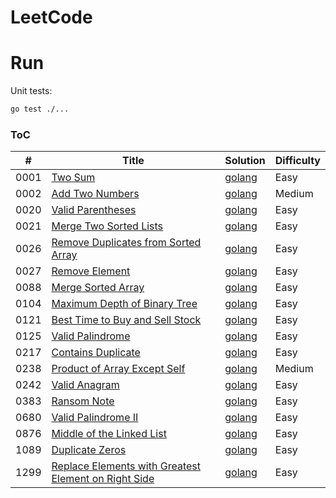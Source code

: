 # LeetCode

# Run

Unit tests:

```bash
go test ./...
```

### ToC

| #    | Title                                                                                                                                       | Solution                                   | Difficulty |
| ---- | ------------------------------------------------------------------------------------------------------------------------------------------- | ------------------------------------------ | ---------- |
| 0001 | [Two Sum](https://leetcode.com/problems/two-sum/)                                                                                           | [golang](./array/p1/twosum.go)             | Easy       |
| 0002 | [Add Two Numbers](https://leetcode.com/problems/add-two-numbers/)                                                                           | [golang](./list/p2/addtwo.go)              | Medium     |
| 0020 | [Valid Parentheses](https://leetcode.com/problems/valid-parentheses/)                                                                       | [golang](./stack/p20/parentheses.go)       | Easy       |
| 0021 | [Merge Two Sorted Lists](https://leetcode.com/problems/merge-two-sorted-lists/)                                                             | [golang](./list/p21/merge.go)              | Easy       |
| 0026 | [Remove Duplicates from Sorted Array](https://leetcode.com/problems/remove-duplicates-from-sorted-array/)                                   | [golang](./array/p26/removeduplicates.go)  | Easy       |
| 0027 | [Remove Element](https://leetcode.com/problems/remove-element/)                                                                             | [golang](./array/p27/removeelement.go)     | Easy       |
| 0088 | [Merge Sorted Array](https://leetcode.com/problems/merge-sorted-array/)                                                                     | [golang](./array/p88/merge.go)             | Easy       |
| 0104 | [Maximum Depth of Binary Tree](https://leetcode.com/problems/maximum-depth-of-binary-tree/)                                                 | [golang](./tree/p104/maxdepth.go)          | Easy       |
| 0121 | [Best Time to Buy and Sell Stock](https://leetcode.com/problems/best-time-to-buy-and-sell-stock/)                                           | [golang](./array/p121/maxprofit.go)        | Easy       |
| 0125 | [Valid Palindrome](https://leetcode.com/problems/valid-palindrome/)                                                                         | [golang](./twopointers/p125/palindrome.go) | Easy       |
| 0217 | [Contains Duplicate](https://leetcode.com/problems/contains-duplicate/)                                                                     | [golang](./array/p217/duplicate.go)        | Easy       |
| 0238 | [Product of Array Except Self](https://leetcode.com/problems/product-of-array-except-self/)                                                 | [golang](./array/p238/product.go)          | Medium     |
| 0242 | [Valid Anagram](https://leetcode.com/problems/valid-anagram/)                                                                               | [golang](./hashtable/p242/anagram.go)      | Easy       |
| 0383 | [Ransom Note](https://leetcode.com/problems/ransom-note/)                                                                                   | [golang](./hashtable/p383/ransomnote.go)   | Easy       |
| 0680 | [Valid Palindrome II](https://leetcode.com/problems/valid-palindrome-ii/)                                                                   | [golang](./twopointers/p680/palindrome.go) | Easy       |
| 0876 | [Middle of the Linked List](https://leetcode.com/problems/middle-of-the-linked-list/)                                                       | [golang](./list/p876/middle.go)            | Easy       |
| 1089 | [Duplicate Zeros](https://leetcode.com/problems/duplicate-zeros/)                                                                           | [golang](./array/p1089/duplicatezeros.go)  | Easy       |
| 1299 | [Replace Elements with Greatest Element on Right Side](https://leetcode.com/problems/replace-elements-with-greatest-element-on-right-side/) | [golang](./array/p1299/maxright.go)        | Easy       |
